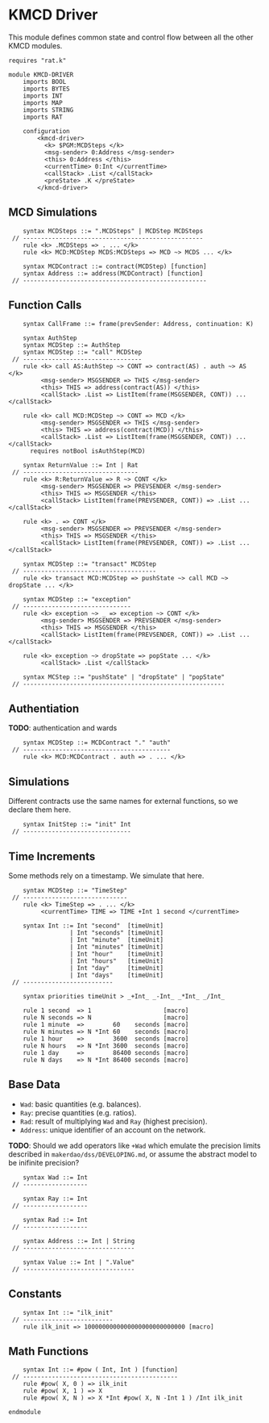 KMCD Driver
===========

This module defines common state and control flow between all the other KMCD modules.

```k
requires "rat.k"

module KMCD-DRIVER
    imports BOOL
    imports BYTES
    imports INT
    imports MAP
    imports STRING
    imports RAT

    configuration
        <kmcd-driver>
          <k> $PGM:MCDSteps </k>
          <msg-sender> 0:Address </msg-sender>
          <this> 0:Address </this>
          <currentTime> 0:Int </currentTime>
          <callStack> .List </callStack>
          <preState> .K </preState>
        </kmcd-driver>
```

MCD Simulations
---------------

```k
    syntax MCDSteps ::= ".MCDSteps" | MCDStep MCDSteps
 // --------------------------------------------------
    rule <k> .MCDSteps => . ... </k>
    rule <k> MCD:MCDStep MCDS:MCDSteps => MCD ~> MCDS ... </k>

    syntax MCDContract ::= contract(MCDStep) [function]
    syntax Address ::= address(MCDContract) [function]
 // ---------------------------------------------------
```

Function Calls
--------------

```k
    syntax CallFrame ::= frame(prevSender: Address, continuation: K)

    syntax AuthStep
    syntax MCDStep ::= AuthStep
    syntax MCDStep ::= "call" MCDStep
 // ---------------------------------
    rule <k> call AS:AuthStep ~> CONT => contract(AS) . auth ~> AS </k>
         <msg-sender> MSGSENDER => THIS </msg-sender>
         <this> THIS => address(contract(AS)) </this>
         <callStack> .List => ListItem(frame(MSGSENDER, CONT)) ... </callStack>

    rule <k> call MCD:MCDStep ~> CONT => MCD </k>
         <msg-sender> MSGSENDER => THIS </msg-sender>
         <this> THIS => address(contract(MCD)) </this>
         <callStack> .List => ListItem(frame(MSGSENDER, CONT)) ... </callStack>
      requires notBool isAuthStep(MCD)

    syntax ReturnValue ::= Int | Rat
 // --------------------------------
    rule <k> R:ReturnValue => R ~> CONT </k>
         <msg-sender> MSGSENDER => PREVSENDER </msg-sender>
         <this> THIS => MSGSENDER </this>
         <callStack> ListItem(frame(PREVSENDER, CONT)) => .List ... </callStack>

    rule <k> . => CONT </k>
         <msg-sender> MSGSENDER => PREVSENDER </msg-sender>
         <this> THIS => MSGSENDER </this>
         <callStack> ListItem(frame(PREVSENDER, CONT)) => .List ... </callStack>

    syntax MCDStep ::= "transact" MCDStep
 // -------------------------------------
    rule <k> transact MCD:MCDStep => pushState ~> call MCD ~> dropState ... </k>

    syntax MCDStep ::= "exception"
 // ------------------------------
    rule <k> exception ~> _ => exception ~> CONT </k>
         <msg-sender> MSGSENDER => PREVSENDER </msg-sender>
         <this> THIS => MSGSENDER </this>
         <callStack> ListItem(frame(PREVSENDER, CONT)) => .List ...</callStack>

    rule <k> exception ~> dropState => popState ... </k>
         <callStack> .List </callStack>

    syntax MCStep ::= "pushState" | "dropState" | "popState"
 // --------------------------------------------------------
```

Authentiation
-------------

**TODO**: authentication and wards

```k
    syntax MCDStep ::= MCDContract "." "auth"
 // -----------------------------------------
    rule <k> MCD:MCDContract . auth => . ... </k>
```

Simulations
-----------

Different contracts use the same names for external functions, so we declare them here.

```k
    syntax InitStep ::= "init" Int
 // ------------------------------
```

Time Increments
---------------

Some methods rely on a timestamp. We simulate that here.

```k
    syntax MCDStep ::= "TimeStep"
 // -----------------------------
    rule <k> TimeStep => . ... </k>
         <currentTime> TIME => TIME +Int 1 second </currentTime>

    syntax Int ::= Int "second"  [timeUnit]
                 | Int "seconds" [timeUnit]
                 | Int "minute"  [timeUnit]
                 | Int "minutes" [timeUnit]
                 | Int "hour"    [timeUnit]
                 | Int "hours"   [timeUnit]
                 | Int "day"     [timeUnit]
                 | Int "days"    [timeUnit]
 // -------------------------

    syntax priorities timeUnit > _+Int_ _-Int_ _*Int_ _/Int_

    rule 1 second  => 1                    [macro]
    rule N seconds => N                    [macro]
    rule 1 minute  =>        60    seconds [macro]
    rule N minutes => N *Int 60    seconds [macro]
    rule 1 hour    =>        3600  seconds [macro]
    rule N hours   => N *Int 3600  seconds [macro]
    rule 1 day     =>        86400 seconds [macro]
    rule N days    => N *Int 86400 seconds [macro]
```

Base Data
---------

-   `Wad`: basic quantities (e.g. balances).
-   `Ray`: precise quantities (e.g. ratios).
-   `Rad`: result of multiplying `Wad` and `Ray` (highest precision).
-   `Address`: unique identifier of an account on the network.

**TODO**: Should we add operators like `+Wad` which emulate the precision limits described in `makerdao/dss/DEVELOPING.md`, or assume the abstract model to be inifinite precision?

```k
    syntax Wad ::= Int
 // ------------------

    syntax Ray ::= Int
 // ------------------

    syntax Rad ::= Int
 // ------------------

    syntax Address ::= Int | String
 // -------------------------------

    syntax Value ::= Int | ".Value"
 // -------------------------------
```

Constants
---------

```k
    syntax Int ::= "ilk_init"
 // -------------------------
    rule ilk_init => 1000000000000000000000000000 [macro]
```

Math Functions
--------------

```k
    syntax Int ::= #pow ( Int, Int ) [function]
 // -------------------------------------------
    rule #pow( X, 0 ) => ilk_init
    rule #pow( X, 1 ) => X
    rule #pow( X, N ) => X *Int #pow( X, N -Int 1 ) /Int ilk_init
```

```k
endmodule
```
